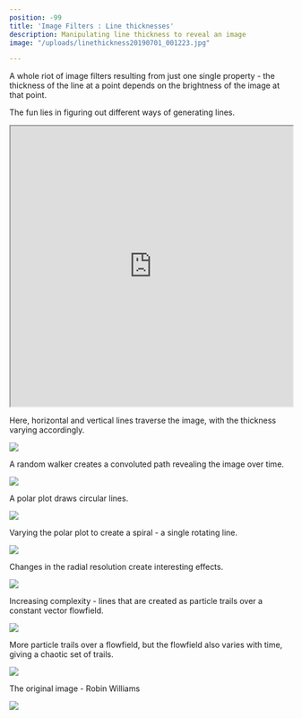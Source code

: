 ```yaml
---
position: -99
title: 'Image Filters : Line thicknesses'
description: Manipulating line thickness to reveal an image
image: "/uploads/linethickness20190701_001223.jpg"

---
```

A whole riot of image filters resulting from just one single property - the thickness of the line at a point depends on the brightness of the image at that point.

The fun lies in figuring out different ways of generating lines.

<iframe src="https://editor.p5js.org/jesalmehta/embed/n4Bf3rQCO" width="100%" height="500"></iframe>

Here, horizontal and vertical lines traverse the image, with the thickness varying accordingly.

![](/uploads/linear-2x3.jpg)

A random walker creates a convoluted path revealing the image over time.

![](/uploads/linden-20190701_223335.jpg)

A polar plot draws circular lines.

![](/uploads/linden-20190701_232744.jpg)

Varying the polar plot to create a spiral - a single rotating line.

![](/uploads/linden-20190702_115048.jpg)

Changes in the radial resolution create interesting effects.

![](/uploads/linden-20190701_233233.jpg)

Increasing complexity - lines that are created as particle trails over a constant vector flowfield.

![](/uploads/linethicknessflowfield-20190702_015852.jpg)

More particle trails over a flowfield, but the flowfield also varies with time, giving a chaotic set of trails.

![](/uploads/linethicknessflowfield-20190702_020832.jpg)

The original image - Robin Williams

![](/uploads/robin.jpg)